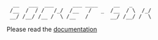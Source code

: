 ```
  __   ___  ___      ___ ____     __   _
 /__  /  / /   /_/  /__   /   _  /__  / \  /_/
 __/ /__/ /__ /  \ /__   /       __/ /__/ /  \

```

Please read the [documentation](https://socket-sdk.dev)
